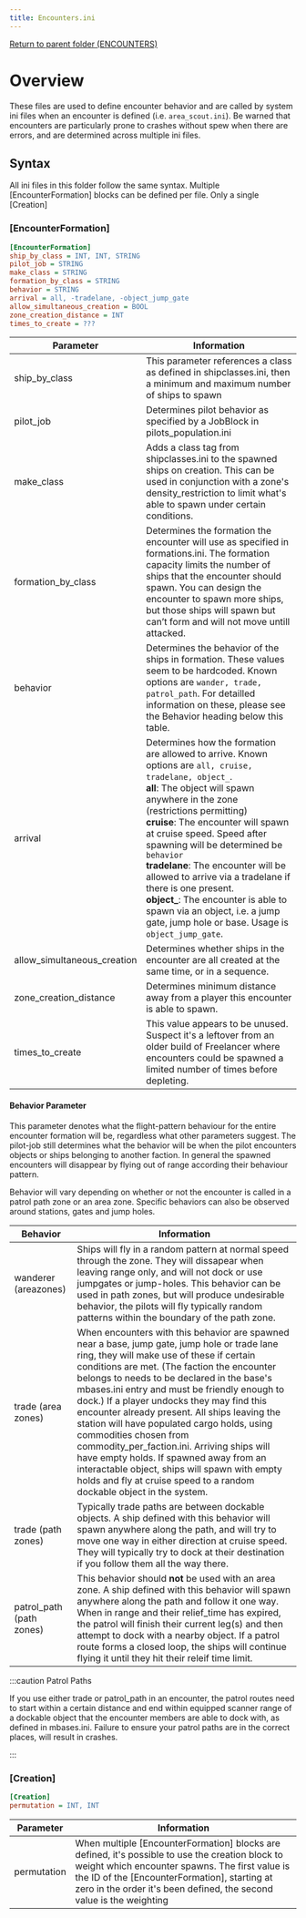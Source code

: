 ```yaml
---
title: Encounters.ini
---
```


[Return to parent folder (ENCOUNTERS)](../Encounters/index.md)

# Overview
These files are used to define encounter behavior and are called by system ini files when an encounter is defined (i.e. `area_scout.ini`). Be warned that encounters are particularly prone to crashes without spew when there are errors, and are determined across multiple ini files.

## Syntax
All ini files in this folder follow the same syntax. Multiple [EncounterFormation] blocks can be defined per file. Only a single [Creation] 

### [EncounterFormation]

```ini
[EncounterFormation]
ship_by_class = INT, INT, STRING
pilot_job = STRING
make_class = STRING
formation_by_class = STRING
behavior = STRING
arrival = all, -tradelane, -object_jump_gate
allow_simultaneous_creation = BOOL
zone_creation_distance = INT
times_to_create = ???
```

| Parameter                   | Information                                                                                                                                                                                                                                                                                                                                                                                                                                                                                                                                 |
| --------------------------- | ------------------------------------------------------------------------------------------------------------------------------------------------------------------------------------------------------------------------------------------------------------------------------------------------------------------------------------------------------------------------------------------------------------------------------------------------------------------------------------------------------------------------------------------- |
| ship_by_class               | This parameter references a class as defined in shipclasses.ini, then a minimum and maximum number of ships to spawn                                                                                                                                                                                                                                                                                                                                                                                                                        |
| pilot_job                   | Determines pilot behavior as specified by a JobBlock in pilots_population.ini                                                                                                                                                                                                                                                                                                                                                                                                                                                               |
| make_class                  | Adds a class tag from shipclasses.ini to the spawned ships on creation. This can be used in conjunction with a zone's density_restriction to limit what's able to spawn under certain conditions.                                                                                                                                                                                                                                                                                       |
| formation_by_class          | Determines the formation the encounter will use as specified in formations.ini. The formation capacity limits the number of ships that the encounter should spawn. You can design the encounter to spawn more ships, but those ships will spawn but can’t form and will not move untill attacked.                                                                                                                                                                                                                                           |
| behavior                    | Determines the behavior of the ships in formation. These values seem to be hardcoded. Known options are `wander, trade, patrol_path`. For detailled information on these, please see the Behavior heading below this table.                                                                                                                                                                                                                                                                                                                 |
| arrival                     | Determines how the formation are allowed to arrive. Known options are `all, cruise, tradelane, object_`.<br />**all**: The object will spawn anywhere in the zone (restrictions permitting)<br />**cruise**: The encounter will spawn at cruise speed. Speed after spawning will be determined be `behavior`<br />**tradelane**: The encounter will be allowed to arrive via a tradelane if there is one present.<br />**object_**: The encounter is able to spawn via an object, i.e. a jump gate, jump hole or base. Usage is `object_jump_gate`. |
| allow_simultaneous_creation | Determines whether ships in the encounter are all created at the same time, or in a sequence.                                                                                                                                                                                                                                                                                                                                                                                                                                               |
| zone_creation_distance      | Determines minimum distance away from a player this encounter is able to spawn.                                                                                                                                                                                                                                                                                                                                                                                                                                                             |
| times_to_create             | This value appears to be unused. Suspect it's a leftover from an older build of Freelancer where encounters could be spawned a limited number of times before depleting.                                                                                                                                                                                                                                                                                                                                                                    |

#### Behavior Parameter
This parameter denotes what the flight-pattern behaviour for the entire encounter formation will be, regardless what other parameters suggest. The pilot-job still determines what the behavior will be when the pilot encounters objects or ships belonging to another faction. In general the spawned encounters will disappear by flying out of range according their behaviour pattern.

Behavior will vary depending on whether or not the encounter is called in a patrol path zone or an area zone. Specific behaviors can also be observed around stations, gates and jump holes.

| Behavior                 | Information                                                                                                                                                                                                                                                                                                                                                                                                                                                                                                                                                                                                                                   |
| ------------------------ | --------------------------------------------------------------------------------------------------------------------------------------------------------------------------------------------------------------------------------------------------------------------------------------------------------------------------------------------------------------------------------------------------------------------------------------------------------------------------------------------------------------------------------------------------------------------------------------------------------------------------------------------- |
| wanderer (areazones)     | Ships will fly in a random pattern at normal speed through the zone. They will dissapear when leaving range only, and will not dock or use jumpgates or jump-holes. This behavior can be used in path zones, but will produce undesirable behavior, the pilots will fly typically random patterns within the boundary of the path zone.                                                                                                                                                                                                                                                                                                       |
| trade (area zones)       | When encounters with this behavior are spawned near a base, jump gate, jump hole or trade lane ring, they will make use of these if certain conditions are met. (The faction the encounter belongs to needs to be declared in the base's mbases.ini entry and must be friendly enough to dock.) If a player undocks they may find this encounter already present. All ships leaving the station will have populated cargo holds, using commodities chosen from commodity_per_faction.ini. Arriving ships will have empty holds. If spawned away from an interactable object, ships will spawn with empty holds and fly at cruise speed to a random dockable object in the system. |
| trade (path zones)       | Typically trade paths are between dockable objects. A ship defined with this behavior will spawn anywhere along the path, and will try to move one way in either direction at cruise speed. They will typically try to dock at their destination if you follow them all the way there.                                                                                                                                                                                                                                                                                                                                                        |
| patrol_path (path zones) | This behavior should **not** be used with an area zone. A ship defined with this behavior will spawn anywhere along the path and follow it one way. When in range and their relief_time has expired, the patrol will finish their current leg(s) and then attempt to dock with a nearby object. If a patrol route forms a closed loop, the ships will continue flying it until they hit their releif time limit.                                                                                                                                                                                                                               |

:::caution Patrol Paths

If you use either trade or patrol_path in an encounter, the patrol routes need to start within a certain distance and end within equipped scanner range of a dockable object that the encounter members are able to dock with, as defined in mbases.ini. Failure to ensure your patrol paths are in the correct places, will result in crashes.

:::

### [Creation]

```ini
[Creation]
permutation = INT, INT
```

| Parameter   | Information                                                                                                                                                                                                                                                                |
| ----------- | -------------------------------------------------------------------------------------------------------------------------------------------------------------------------------------------------------------------------------------------------------------------------- |
| permutation | When multiple [EncounterFormation] blocks are defined, it's possible to use the creation block to weight which encounter spawns. The first value is the ID of the [EncounterFormation], starting at zero in the order it's been defined, the second value is the weighting |

